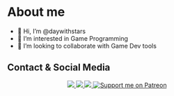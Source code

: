 # About me

- 👋 Hi, I’m @daywithstars
- 👀 I’m interested in Game Programming
- 💞️ I’m looking to collaborate with Game Dev tools

## Contact & Social Media 
<p align="center">
  <a href="https://www.instagram.com/daywithstars/">
    <img src="https://img.shields.io/badge/Instagram-E4405F?style=for-the-badge&logo=instagram&logoColor=white">
  </a>
  <a href="https://www.linkedin.com/in/danrley-awesley-9810531b2">
    <img src="https://img.shields.io/badge/LinkedIn-0077B5?style=for-the-badge&logo=linkedin&logoColor=white">
  </a>
  <a href="https://www.youtube.com/channel/UCkBKfq3QzleueGrjjcRiPMw">
    <img src="https://img.shields.io/youtube/channel/subscribers/UCkBKfq3QzleueGrjjcRiPMw?style=social">
  </a>
  <a href="https://patreon.com/91daywithstars"><img src="https://img.shields.io/endpoint.svg?url=https%3A%2F%2Fshieldsio-patreon.vercel.app%2Fapi%3Fusername%3D91daywithstars%26type%3Dpatrons&style=flat-square" alt="Support me on Patreon" /></a>
</p>





